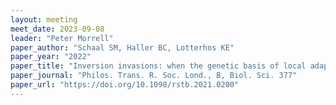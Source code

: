 ```yaml
---
layout: meeting
meet_date: 2023-09-08
leader: "Peter Morrell"
paper_author: "Schaal SM, Haller BC, Lotterhos KE"
paper_year: "2022"
paper_title: "Inversion invasions: when the genetic basis of local adaptation is concentrated within inversions in the face of gene flow"
paper_journal: "Philos. Trans. R. Soc. Lond., B, Biol. Sci. 377"
paper_url: "https://doi.org/10.1098/rstb.2021.0200"
---
```

